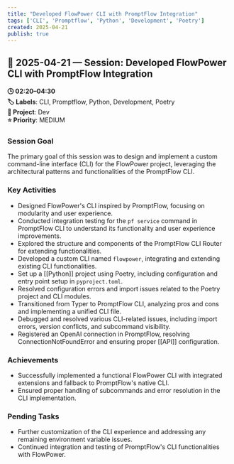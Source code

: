 ```yaml
---
title: "Developed FlowPower CLI with PromptFlow Integration"
tags: ['CLI', 'Promptflow', 'Python', 'Development', 'Poetry']
created: 2025-04-21
publish: true
---
```


## 📅 2025-04-21 — Session: Developed FlowPower CLI with PromptFlow Integration

**🕒 02:20–04:30**  
**🏷️ Labels**: CLI, Promptflow, Python, Development, Poetry  
**📂 Project**: Dev  
**⭐ Priority**: MEDIUM  


### Session Goal
The primary goal of this session was to design and implement a custom command-line interface (CLI) for the FlowPower project, leveraging the architectural patterns and functionalities of the PromptFlow CLI.

### Key Activities
- Designed FlowPower's CLI inspired by PromptFlow, focusing on modularity and user experience.
- Conducted integration testing for the `pf service` command in PromptFlow CLI to understand its functionality and user experience improvements.
- Explored the structure and components of the PromptFlow CLI Router for extending functionalities.
- Developed a custom CLI named `flowpower`, integrating and extending existing CLI functionalities.
- Set up a [[Python]] project using Poetry, including configuration and entry point setup in `pyproject.toml`.
- Resolved configuration errors and import issues related to the Poetry project and CLI modules.
- Transitioned from Typer to PromptFlow CLI, analyzing pros and cons and implementing a unified CLI file.
- Debugged and resolved various CLI-related issues, including import errors, version conflicts, and subcommand visibility.
- Registered an OpenAI connection in PromptFlow, resolving ConnectionNotFoundError and ensuring proper [[API]] configuration.

### Achievements
- Successfully implemented a functional FlowPower CLI with integrated extensions and fallback to PromptFlow's native CLI.
- Ensured proper handling of subcommands and error resolution in the CLI implementation.

### Pending Tasks
- Further customization of the CLI experience and addressing any remaining environment variable issues.
- Continued integration and testing of PromptFlow's CLI functionalities with FlowPower.
